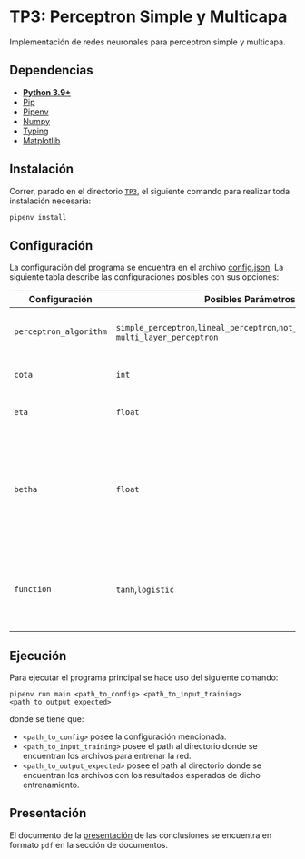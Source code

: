 # TP3: Perceptron Simple y Multicapa

Implementación de redes neuronales para perceptron simple y multicapa.

## Dependencias

* **[Python 3.9+](https://www.python.org/downloads/)**
* [Pip](https://pip.pypa.io/en/stable/installation/)
* [Pipenv](https://pipenv.pypa.io/en/latest/)
* [Numpy](https://numpy.org/install/)
* [Typing](https://pypi.org/project/typing/)
* [Matplotlib](https://pypi.org/project/matplotlib/)

## Instalación

Correr, parado en el directorio [`TP3`](/TP3), el siguiente comando para realizar toda instalación necesaria:

```sh
pipenv install
```

## Configuración

La configuración del programa se encuentra en el archivo [config.json](/TP3/resources/config.json). La siguiente tabla
describe las configuraciones posibles con sus opciones:

| Configuración          | Posibles Parámetros                                                                        | Descripción                                                                                           | 
|------------------------|--------------------------------------------------------------------------------------------|-------------------------------------------------------------------------------------------------------|
| `perceptron_algorithm` | `simple_perceptron`,`lineal_perceptron`,`not_linear_perceptron`,y `multi_layer_perceptron` | Algoritmo de perceptron a utilizar.                                                                   |
| `cota`                 | `int`                                                                                      | Cantidad de iteraciones máximas                                                                       |
| `eta`                  | `float`                                                                                    | Factor para modificar W (η).                                                                          |
| `betha`                | `float`                                                                                    | Valor por el cual se multiplica parámetro de función sigmoidea. Solo sirve para perceptron no lineal. |
| `function`             | `tanh`,`logistic`                                                          | Función `g()` a utilizar en estado activación para el perceptrón no lineal.                                                        |

## Ejecución

Para ejecutar el programa principal se hace uso del siguiente comando:

```shell
pipenv run main <path_to_config> <path_to_input_training> <path_to_output_expected>
```

donde se tiene que:

* `<path_to_config>` posee la configuración mencionada.
* `<path_to_input_training>` posee el path al directorio donde se encuentran los archivos para entrenar la red.
* `<path_to_output_expected>` posee el path al directorio donde se encuentran los archivos con los resultados esperados
  de dicho entrenamiento.

## Presentación

El documento de la [presentación](/TP3/docs/TP3-Presentación-Grupo7.pdf) de las conclusiones se encuentra en
formato `pdf` en la sección de documentos.